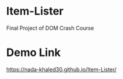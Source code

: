 # Item-Lister

Final Project of DOM Crash Course

# Demo Link
https://nada-khaled30.github.io/Item-Lister/
